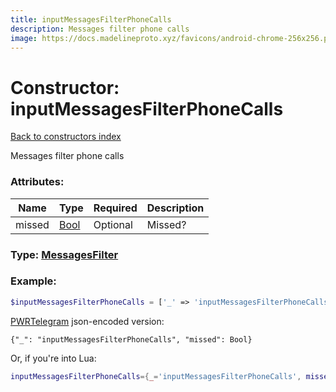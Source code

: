```yaml
---
title: inputMessagesFilterPhoneCalls
description: Messages filter phone calls
image: https://docs.madelineproto.xyz/favicons/android-chrome-256x256.png
---
```

# Constructor: inputMessagesFilterPhoneCalls  
[Back to constructors index](index.md)



Messages filter phone calls

### Attributes:

| Name     |    Type       | Required | Description |
|----------|---------------|----------|-------------|
|missed|[Bool](../types/Bool.md) | Optional|Missed?|



### Type: [MessagesFilter](../types/MessagesFilter.md)


### Example:

```php
$inputMessagesFilterPhoneCalls = ['_' => 'inputMessagesFilterPhoneCalls', 'missed' => Bool];
```  

[PWRTelegram](https://pwrtelegram.xyz) json-encoded version:

```
{"_": "inputMessagesFilterPhoneCalls", "missed": Bool}
```


Or, if you're into Lua:

```lua
inputMessagesFilterPhoneCalls={_='inputMessagesFilterPhoneCalls', missed=Bool}

```


